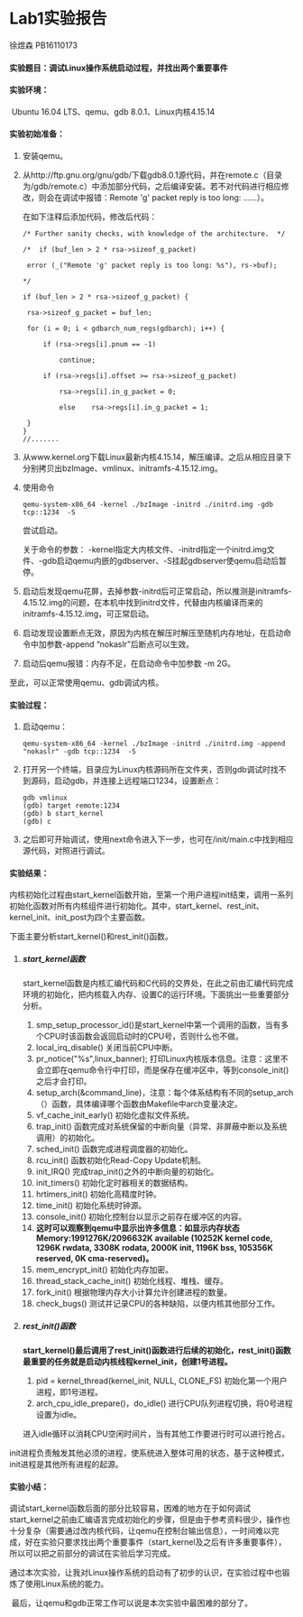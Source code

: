# Lab1实验报告

徐煜森  PB16110173

#### 实验题目：调试Linux操作系统启动过程，并找出两个重要事件

#### 实验环境：

​	Ubuntu 16.04 LTS、qemu、gdb 8.0.1、Linux内核4.15.14

#### 实验初始准备：

1. 安装qemu。

2. 从http://ftp.gnu.org/gnu/gdb/下载gdb8.0.1源代码，并在remote.c（目录为/gdb/remote.c）中添加部分代码，之后编译安装。若不对代码进行相应修改，则会在调试中报错：Remote 'g' packet reply is too long: ......）。

   在如下注释后添加代码，修改后代码：

   ```
   /* Further sanity checks, with knowledge of the architecture.  */

   /*  if (buf_len > 2 * rsa->sizeof_g_packet)

   	error (_("Remote 'g' packet reply is too long: %s"), rs->buf);

   */

   if (buf_len > 2 * rsa->sizeof_g_packet) {

   	rsa->sizeof_g_packet = buf_len;

   	for (i = 0; i < gdbarch_num_regs(gdbarch); i++) {

   		if (rsa->regs[i].pnum == -1)    

       		continue;

   		if (rsa->regs[i].offset >= rsa->sizeof_g_packet)

       		rsa->regs[i].in_g_packet = 0;

      		else	rsa->regs[i].in_g_packet = 1;

   	}
   }
   //.......
   ```

3. 从www.kernel.org下载Linux最新内核4.15.14，解压编译。之后从相应目录下分别拷贝出bzImage、vmlinux、initramfs-4.15.12.img。

4. 使用命令

   ```
   qemu-system-x86_64 -kernel ./bzImage -initrd ./initrd.img -gdb tcp::1234  -S
   ```

   尝试启动。

   关于命令的参数： -kernel指定大内核文件、-initrd指定一个initrd.img文件、-gdb启动qemu内嵌的gdbserver、-S挂起gdbserver使qemu启动后暂停。

5. 启动后发现qemu花屏，去掉参数-initrd后可正常启动，所以推测是initramfs-4.15.12.img的问题，在本机中找到initrd文件，代替由内核编译而来的initramfs-4.15.12.img，可正常启动。

6. 启动发现设置断点无效，原因为内核在解压时解压至随机内存地址，在启动命令中加参数-append “nokaslr”后断点可以生效。

7. 启动后qemu报错：内存不足，在启动命令中加参数 -m 2G。

至此，可以正常使用qemu、gdb调试内核。

#### 实验过程：

1. 启动qemu：

   ```
   qemu-system-x86_64 -kernel ./bzImage -initrd ./initrd.img -append "nokaslr" -gdb tcp::1234  -S
   ```

2. 打开另一个终端，目录应为Linux内核源码所在文件夹，否则gdb调试时找不到源码，启动gdb，并连接上远程端口1234，设置断点：

   ```
   gdb vmlinux
   (gdb) target remote:1234
   (gdb) b start_kernel
   (gdb) c
   ```

3. 之后即可开始调试，使用next命令进入下一步，也可在/init/main.c中找到相应源代码，对照进行调试。

#### 实验结果：

​	内核初始化过程由start_kernel函数开始，至第一个用户进程init结束，调用一系列初始化函数对所有内核组件进行初始化。其中，start_kernel、rest_init、kernel_init、init_post为四个主要函数。

下面主要分析start_kernel()和rest_init()函数。

1. ##### start_kernel函数

   start_kernel函数是内核汇编代码和C代码的交界处，在此之前由汇编代码完成环境的初始化，把内核载入内存、设置C的运行环境。下面挑出一些重要部分分析。

   1. smp_setup_processor_id()是start_kernel中第一个调用的函数，当有多个CPU时该函数会返回启动时的CPU号，否则什么也不做。
   2. local_irq_disable()  关闭当前CPU中断。
   3. pr_notice("%s",linux_banner);  打印Linux内核版本信息。注意：这里不会立即在qemu命令行中打印，而是保存在缓冲区中，等到console_init()之后才会打印。
   4. setup_arch(&command_line)，注意：每个体系结构有不同的setup_arch（）函数，具体编译哪个函数由Makefile中arch变量决定。
   5. vf_cache_init_early()  初始化虚拟文件系统。
   6. trap_init()  函数完成对系统保留的中断向量（异常、非屏蔽中断以及系统调用）的初始化。
   7. sched_init()  函数完成进程调度器的初始化。
   8. rcu_init()  函数初始化Read-Copy Update机制。
   9. init_IRQ()  完成trap_init()之外的中断向量的初始化。
   10. init_timers()  初始化定时器相关的数据结构。
   11. hrtimers_init()  初始化高精度时钟。
   12. time_init()  初始化系统时钟源。
   13. console_init()  初始化控制台以显示之前存在缓冲区的内容。
   14. **这时可以观察到qemu中显示出许多信息：如显示内存状态 Memory:1991276K/2096632K available (10252K kernel code, 1296K rwdata, 3308K rodata, 2000K init, 1196K bss, 105356K reserved, 0K cma-reserved)。**
   15. mem_encrypt_init()  初始化内存加密。
   16. thread_stack_cache_init()  初始化线程、堆栈、缓存。
   17. fork_init()  根据物理内存大小计算允许创建进程的数量。
   18. check_bugs()  测试并记录CPU的各种缺陷，以便内核其他部分工作。

2. ##### rest_init()函数

   **start_kernel()最后调用了rest_init()函数进行后续的初始化，rest_init()函数最重要的任务就是启动内核线程kernel_init，创建1号进程。**

   1. pid = kernel_thread(kernel_init, NULL, CLONE_FS)  初始化第一个用户进程，即1号进程。
   2. arch_cpu_idle_prepare()，do_idle() 进行CPU队列进程切换，将0号进程设置为idle。

   进入idle循环以消耗CPU空闲时间片，当有其他工作要进行时可以进行抢占。

init进程负责触发其他必须的进程，使系统进入整体可用的状态，基于这种模式，init进程是其他所有进程的起源。

#### 实验小结：

​	调试start_kernel函数后面的部分比较容易，困难的地方在于如何调试start_kernel之前由汇编语言完成初始化的步骤，但是由于参考资料很少，操作也十分复杂（需要通过改内核代码，让qemu在控制台输出信息），一时间难以完成，好在实验只要求找出两个重要事件（start_kernel及之后有许多重要事件），所以可以把之前部分的调试在实验后学习完成。

​	通过本次实验，让我对Linux操作系统的启动有了初步的认识，在实验过程中也锻炼了使用Linux系统的能力。

​	最后，让qemu和gdb正常工作可以说是本次实验中最困难的部分了。